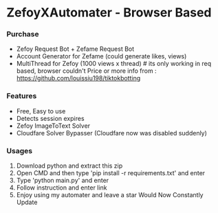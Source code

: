 # ZefoyXAutomater - Browser Based

### Purchase
- Zefoy Request Bot + Zefame Request Bot
- Account Generator for Zefame (could generate likes, views)
- MultiThread for Zefoy (1000 views x thread) # its only working in req based, browser couldn't
  Price or more info from : https://github.com/louissiu198/tiktokbotting
  
### Features
+ Free, Easy to use
+ Detects session expires
+ Zefoy ImageToText Solver
+ Cloudfare Solver Bypasser (Cloudfare now was disabled suddenly)

### Usages
1. Download python and extract this zip
2. Open CMD and then type 'pip install -r requirements.txt' and enter
3. Type 'python main.py' and enter
4. Follow instruction and enter link
5. Enjoy using my automater and leave a star
   Would Now Constantly Update
